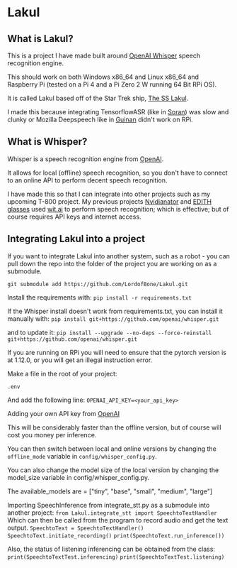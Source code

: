 # Lakul

## What is Lakul?

This is a project I have made built around [OpenAI Whisper](https://openai.com/blog/whisper/)
speech recognition engine.

This should work on both Windows x86_64 and Linux x86_64 and Raspberry Pi (tested on a Pi 4 and a Pi Zero 2 W running 64
Bit RPi OS).

It is called Lakul based off of the Star Trek ship, [The SS Lakul](https://memory-alpha.fandom.com/wiki/SS_Lakul).

I made this because integrating TensorflowASR (like in [Soran](https://github.com/LordofBone/soran)) was slow and clunky
or Mozilla Deepspeech like in [Guinan](https://github.com/LordofBone/guinan) didn't work on RPi.

## What is Whisper?

Whisper is a speech recognition engine from [OpenAI](https://github.com/openai/whisper).

It allows for local (offline) speech recognition, so you don't have to connect to an online API to perform decent
speech recognition.

I have made this so that I can integrate into other projects such as my upcoming T-800 project. My previous projects
[Nvidianator](https://www.hackster.io/314reactor/the-nvidianator-341f7a) and
[EDITH glasses](https://www.hackster.io/314reactor/e-d-i-t-h-glasses-5604fa) used
[wit.ai](https://wit.ai/) to perform speech recognition; which is effective; but of course requires API keys and
internet access.

## Integrating Lakul into a project

If you want to integrate Lakul into another system, such as a robot - you can pull down the repo into the folder of
the project you are working on as a submodule.

`git submodule add https://github.com/LordofBone/Lakul.git`

Install the requirements with:
`pip install -r requirements.txt`

If the Whisper install doesn't work from requirements.txt, you can install it manually with:
`pip install git+https://github.com/openai/whisper.git`

and to update it:
`pip install --upgrade --no-deps --force-reinstall git+https://github.com/openai/whisper.git`

If you are running on RPi you will need to ensure that the pytorch version is at 1.12.0, or you will get an illegal
instruction error.

Make a file in the root of your project:

```.env```

And add the following line:
```OPENAI_API_KEY=<your_api_key>```

Adding your own API key from [OpenAI](https://platform.openai.com/)

This will be considerably faster than the offline version, but of course will cost you money per inference.

You can then switch between local and online versions by changing the `offline_mode` variable
in `config/whisper_config.py`.

You can also change the model size of the local version by changing the model_size variable in config/whisper_config.py.

The available_models are = ["tiny", "base", "small", "medium", "large"]

Importing SpeechInference from integrate_stt.py as a submodule into another project:
`from Lakul.integrate_stt import SpeechtoTextHandler`
Which can then be called from the program to record audio and get the text output.
`SpeechtoText = SpeechtoTextHandler()`
`SpeechtoText.initiate_recording()`
`print(SpeechtoText.run_inference())`

Also, the status of listening inferencing can be obtained from the class:
`print(SpeechtoTextTest.inferencing)`
`print(SpeechtoTextTest.listening)`